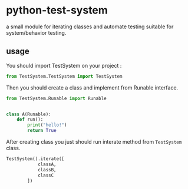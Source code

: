 # python-test-system
a small module for iterating classes and automate testing suitable for system/behavior testing.

## usage

You should import TestSystem on your project :

```python
from TestSystem.TestSystem import TestSystem
```

Then you should create a class and implement from Runable interface.

```python
from TestSystem.Runable import Runable


class A(Runable):
    def run():
        print("hello!")
        return True
```

After creating class you just should run interate method from `TestSystem` class.

```python
TestSystem().iterate([
            classA,
            classB,
            classC
        ])
```